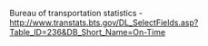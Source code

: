Bureau of transportation statistics - http://www.transtats.bts.gov/DL_SelectFields.asp?Table_ID=236&DB_Short_Name=On-Time
